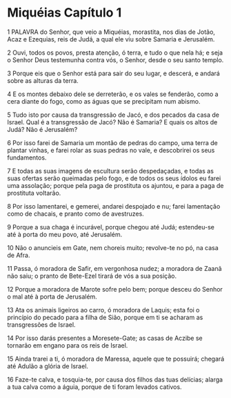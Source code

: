 # Miquéias Capítulo 1

1	PALAVRA do Senhor, que veio a Miquéias, morastita, nos dias de Jotão, Acaz e Ezequias, reis de Judá, a qual ele viu sobre Samaria e Jerusalém.

2	Ouvi, todos os povos, presta atenção, ó terra, e tudo o que nela há; e seja o Senhor Deus testemunha contra vós, o Senhor, desde o seu santo templo.

3	Porque eis que o Senhor está para sair do seu lugar, e descerá, e andará sobre as alturas da terra.

4	E os montes debaixo dele se derreterão, e os vales se fenderão, como a cera diante do fogo, como as águas que se precipitam num abismo.

5	Tudo isto por causa da transgressão de Jacó, e dos pecados da casa de Israel. Qual é a transgressão de Jacó? Não é Samaria? E quais os altos de Judá? Não é Jerusalém?

6	Por isso farei de Samaria um montão de pedras do campo, uma terra de plantar vinhas, e farei rolar as suas pedras no vale, e descobrirei os seus fundamentos.

7	E todas as suas imagens de escultura serão despedaçadas, e todas as suas ofertas serão queimadas pelo fogo, e de todos os seus ídolos eu farei uma assolação; porque pela paga de prostituta os ajuntou, e para a paga de prostituta voltarão.

8	Por isso lamentarei, e gemerei, andarei despojado e nu; farei lamentação como de chacais, e pranto como de avestruzes.

9	Porque a sua chaga é incurável, porque chegou até Judá; estendeu-se até à porta do meu povo, até Jerusalém.

10	Não o anuncieis em Gate, nem choreis muito; revolve-te no pó, na casa de Afra.

11	Passa, ó moradora de Safir, em vergonhosa nudez; a moradora de Zaanã não saiu; o pranto de Bete-Ezel tirará de vós a sua posição.

12	Porque a moradora de Marote sofre pelo bem; porque desceu do Senhor o mal até à porta de Jerusalém.

13	Ata os animais ligeiros ao carro, ó moradora de Laquis; esta foi o princípio do pecado para a filha de Sião, porque em ti se acharam as transgressões de Israel.

14	Por isso darás presentes a Moresete-Gate; as casas de Aczibe se tornarão em engano para os reis de Israel.

15	Ainda trarei a ti, ó moradora de Maressa, aquele que te possuirá; chegará até Adulão a glória de Israel.

16	Faze-te calva, e tosquia-te, por causa dos filhos das tuas delícias; alarga a tua calva como a águia, porque de ti foram levados cativos.

